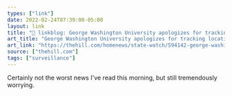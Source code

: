 ```yaml
---
types: ["link"]
date: 2022-02-24T07:39:00-05:00
layout: link
title: "🔗 linkblog: George Washington University apologizes for tracking locations of students, faculty | TheHill'"
art_title: "George Washington University apologizes for tracking locations of students, faculty | TheHill"
art_link: "https://thehill.com/homenews/state-watch/594142-george-washington-university-apologizes-for-tracking-locations-of"
source: ["thehill.com"]
tags: ["surveillance"]
---
```

Certainly not the worst news I've read this morning, but still tremendously worrying.
